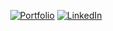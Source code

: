 <div align="center">

  [![Portfolio](https://img.shields.io/badge/Portfolio-000?style=for-the-badge&logo=vercel&logoColor=yellow)](https://www.alexpeczon.com/)
  [![LinkedIn](https://img.shields.io/badge/LinkedIn-0A66C2?style=for-the-badge&logo=linkedin&logoColor=white)](https://www.linkedin.com/in/apeczon/)

